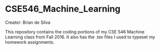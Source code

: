 # CSE546_Machine_Learning

Creator: Brian de Silva

This repository contains the coding portions of my CSE 546 Machine Learning class from Fall 2016.
It also has the .tex files I used to typeset my homework assignments.
